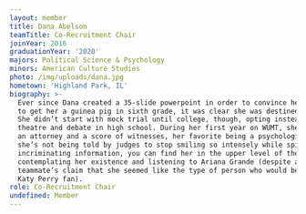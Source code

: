 ```yaml
---
layout: member
title: Dana Abelson
teamTitle: Co-Recruitment Chair
joinYear: 2016
graduationYear: '2020'
majors: Political Science & Psychology
minors: American Culture Studies
photo: /img/uploads/dana.jpg
hometown: 'Highland Park, IL'
biography: >-
  Ever since Dana created a 35-slide powerpoint in order to convince her parents
  to get her a guinea pig in sixth grade, it was clear she was destined for law.
  She didn’t start with mock trial until college, though, opting instead to do
  theatre and debate in high school. During her first year on WUMT, she acted as
  an attorney and a score of witnesses, her favorite being a psychologist. When
  she’s not being told by judges to stop smiling so intensely while spilling
  incriminating information, you can find her in the upper level of the DUC
  contemplating her existence and listening to Ariana Grande (despite a
  teammate’s claim that she seemed like the type of person who would be a closet
  Katy Perry fan).
role: Co-Recruitment Chair
undefined: Member
---
```


